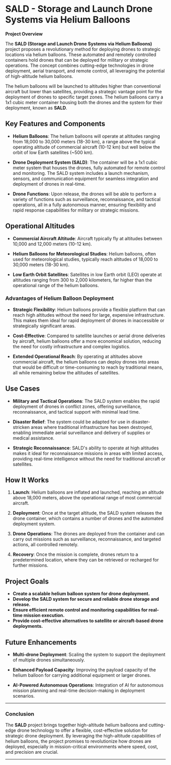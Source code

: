 # **SALD - Storage and Launch Drone Systems via Helium Balloons**

**Project Overview**

The **SALD (Storage and Launch Drone Systems via Helium Balloons)** project proposes a revolutionary method for deploying drones to strategic locations via helium balloons. These automated and remotely controlled containers hold drones that can be deployed for military or strategic operations. The concept combines cutting-edge technologies in drone deployment, aerial transport, and remote control, all leveraging the potential of high-altitude helium balloons.




The helium balloons will be launched to altitudes higher than conventional aircraft but lower than satellites, providing a strategic vantage point for the deployment of drones to specific target zones. The helium balloons carry a 1x1 cubic meter container housing both the drones and the system for their deployment, known as **SALD**.

## **Key Features and Components**

- **Helium Balloons**: The helium balloons will operate at altitudes ranging from 18,000 to 30,000 meters (18-30 km), a range above the typical operating altitude of commercial aircraft (10-12 km) but well below the orbit of low Earth satellites (~500 km).
  
- **Drone Deployment System (SALD)**: The container will be a 1x1 cubic meter system that houses the drones, fully automated for remote control and monitoring. The SALD system includes a launch mechanism, sensors, and communication equipment for seamless integration and deployment of drones in real-time.
  
- **Drone Functions**: Upon release, the drones will be able to perform a variety of functions such as surveillance, reconnaissance, and tactical operations, all in a fully autonomous manner, ensuring flexibility and rapid response capabilities for military or strategic missions.

## **Operational Altitudes**

- **Commercial Aircraft Altitude**: Aircraft typically fly at altitudes between 10,000 and 12,000 meters (10-12 km).
  
- **Helium Balloons for Meteorological Studies**: Helium balloons, often used for meteorological studies, typically reach altitudes of 18,000 to 30,000 meters (18-30 km).
  
- **Low Earth Orbit Satellites**: Satellites in low Earth orbit (LEO) operate at altitudes ranging from 300 to 2,000 kilometers, far higher than the operational range of the helium balloons.

### **Advantages of Helium Balloon Deployment**

- **Strategic Flexibility**: Helium balloons provide a flexible platform that can reach high altitudes without the need for large, expensive infrastructure. This makes them ideal for rapid deployment of drones in inaccessible or strategically significant areas.
  
- **Cost-Effective**: Compared to satellite launches or aerial drone deliveries by aircraft, helium balloons offer a more economical solution, reducing the need for costly infrastructure and complex logistics.
  
- **Extended Operational Reach**: By operating at altitudes above commercial aircraft, the helium balloons can deploy drones into areas that would be difficult or time-consuming to reach by traditional means, all while remaining below the altitudes of satellites.

## **Use Cases**

- **Military and Tactical Operations**: The SALD system enables the rapid deployment of drones in conflict zones, offering surveillance, reconnaissance, and tactical support with minimal lead time.
  
- **Disaster Relief**: The system could be adapted for use in disaster-stricken areas where traditional infrastructure has been destroyed, enabling immediate aerial surveillance and delivery of supplies or medical assistance.

- **Strategic Reconnaissance**: SALD's ability to operate at high altitudes makes it ideal for reconnaissance missions in areas with limited access, providing real-time intelligence without the need for traditional aircraft or satellites.

## **How It Works**

1. **Launch**: Helium balloons are inflated and launched, reaching an altitude above 18,000 meters, above the operational range of most commercial aircraft.
  
2. **Deployment**: Once at the target altitude, the SALD system releases the drone container, which contains a number of drones and the automated deployment system.
  
3. **Drone Operations**: The drones are deployed from the container and can carry out missions such as surveillance, reconnaissance, and targeted actions, all controlled remotely.

4. **Recovery**: Once the mission is complete, drones return to a predetermined location, where they can be retrieved or recharged for further missions.

## **Project Goals**

- **Create a scalable helium balloon system for drone deployment.**
- **Develop the SALD system for secure and reliable drone storage and release.**
- **Ensure efficient remote control and monitoring capabilities for real-time mission execution.**
- **Provide cost-effective alternatives to satellite or aircraft-based drone deployments.**

## **Future Enhancements**

- **Multi-drone Deployment**: Scaling the system to support the deployment of multiple drones simultaneously.
  
- **Enhanced Payload Capacity**: Improving the payload capacity of the helium balloon for carrying additional equipment or larger drones.
  
- **AI-Powered Autonomous Operations**: Integration of AI for autonomous mission planning and real-time decision-making in deployment scenarios.

---

### **Conclusion**

The **SALD** project brings together high-altitude helium balloons and cutting-edge drone technology to offer a flexible, cost-effective solution for strategic drone deployment. By leveraging the high-altitude capabilities of helium balloons, the project promises to revolutionize how drones are deployed, especially in mission-critical environments where speed, cost, and precision are crucial.

---
